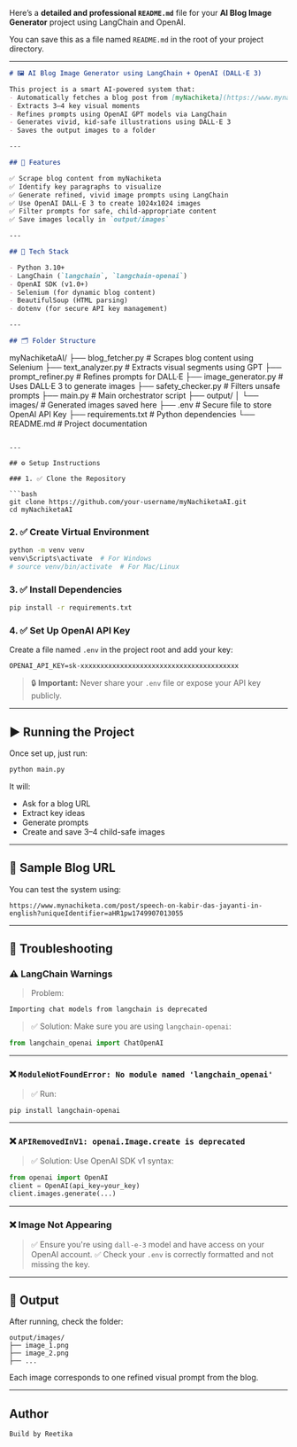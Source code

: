 Here’s a **detailed and professional `README.md`** file for your **AI Blog Image Generator** project using LangChain and OpenAI.

You can save this as a file named `README.md` in the root of your project directory.

---

```markdown
# 🖼️ AI Blog Image Generator using LangChain + OpenAI (DALL·E 3)

This project is a smart AI-powered system that:
- Automatically fetches a blog post from [myNachiketa](https://www.mynachiketa.com)
- Extracts 3–4 key visual moments
- Refines prompts using OpenAI GPT models via LangChain
- Generates vivid, kid-safe illustrations using DALL·E 3
- Saves the output images to a folder

---

## 🚀 Features

✅ Scrape blog content from myNachiketa  
✅ Identify key paragraphs to visualize  
✅ Generate refined, vivid image prompts using LangChain  
✅ Use OpenAI DALL·E 3 to create 1024x1024 images  
✅ Filter prompts for safe, child-appropriate content  
✅ Save images locally in `output/images`  

---

## 🧩 Tech Stack

- Python 3.10+
- LangChain (`langchain`, `langchain-openai`)
- OpenAI SDK (v1.0+)
- Selenium (for dynamic blog content)
- BeautifulSoup (HTML parsing)
- dotenv (for secure API key management)

---

## 🗂️ Folder Structure

```

myNachiketaAI/
├── blog\_fetcher.py           # Scrapes blog content using Selenium
├── text\_analyzer.py          # Extracts visual segments using GPT
├── prompt\_refiner.py         # Refines prompts for DALL·E
├── image\_generator.py        # Uses DALL·E 3 to generate images
├── safety\_checker.py         # Filters unsafe prompts
├── main.py                   # Main orchestrator script
├── output/
│   └── images/               # Generated images saved here
├── .env                      # Secure file to store OpenAI API Key
├── requirements.txt          # Python dependencies
└── README.md                 # Project documentation

````

---

## ⚙️ Setup Instructions

### 1. ✅ Clone the Repository

```bash
git clone https://github.com/your-username/myNachiketaAI.git
cd myNachiketaAI
````

### 2. ✅ Create Virtual Environment

```bash
python -m venv venv
venv\Scripts\activate  # For Windows
# source venv/bin/activate  # For Mac/Linux
```

### 3. ✅ Install Dependencies

```bash
pip install -r requirements.txt
```

### 4. ✅ Set Up OpenAI API Key

Create a file named `.env` in the project root and add your key:

```
OPENAI_API_KEY=sk-xxxxxxxxxxxxxxxxxxxxxxxxxxxxxxxxxxxxxxxx
```

> 🔒 **Important:** Never share your `.env` file or expose your API key publicly.

---

## ▶️ Running the Project

Once set up, just run:

```bash
python main.py
```

It will:

* Ask for a blog URL
* Extract key ideas
* Generate prompts
* Create and save 3–4 child-safe images

---

## 🧪 Sample Blog URL

You can test the system using:

```
https://www.mynachiketa.com/post/speech-on-kabir-das-jayanti-in-english?uniqueIdentifier=aHR1pw1749907013055
```

---

## 🧯 Troubleshooting

### ⚠️ LangChain Warnings

> Problem:

```bash
Importing chat models from langchain is deprecated
```

> ✅ Solution: Make sure you are using `langchain-openai`:

```python
from langchain_openai import ChatOpenAI
```

---

### ❌ `ModuleNotFoundError: No module named 'langchain_openai'`

> ✅ Run:

```bash
pip install langchain-openai
```

---

### ❌ `APIRemovedInV1: openai.Image.create is deprecated`

> ✅ Solution: Use OpenAI SDK v1 syntax:

```python
from openai import OpenAI
client = OpenAI(api_key=your_key)
client.images.generate(...)
```

---

### ❌ Image Not Appearing

> ✅ Ensure you're using `dall-e-3` model and have access on your OpenAI account.
> ✅ Check your `.env` is correctly formatted and not missing the key.

---

## 🧾 Output

After running, check the folder:

```
output/images/
├── image_1.png
├── image_2.png
├── ...
```

Each image corresponds to one refined visual prompt from the blog.

---

## Author
    Build by Reetika


